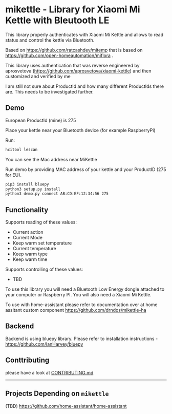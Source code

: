 # mikettle - Library for Xiaomi Mi Kettle with Bleutooth LE


This library properly authenticates with Xiaomi Mi Kettle and allows to read status and control the kettle via Bluetooth.

Based on https://github.com/ratcashdev/mitemp that is based on https://github.com/open-homeautomation/miflora .

This library uses authentication that was reverse engineered by aprosvetova (https://github.com/aprosvetova/xiaomi-kettle) and then customized and verified by me


I am still not sure about ProductId and how many different ProductIds there are. This needs to be investigated further.

## Demo
European ProductId (mine) is 275

Place your kettle near your Bluetooth device (for example RaspberryPi)

Run:
```bash
hcitool lescan
```
You can see the Mac address near MiKettle

Run demo by providing MAC address of your kettle and your ProductID (275 for EU).

```bash
pip3 install bluepy
python3 setup.py install
python3 demo.py connect AB:CD:EF:12:34:56 275
```

## Functionality 
Supports reading of these values:
- Current action
- Current Mode
- Keep warm set temperature
- Current temperature
- Keep warm type
- Keep warm time

Supports controlling of these values:
- TBD

To use this library you will need a Bluetooth Low Energy dongle attached to your computer or Raspberry PI. You will also need a
Xiaomi Mi Kettle. 

To use with home-assistant please refer to documentation over at home assitant custom component https://github.com/drndos/mikettle-ha

## Backend
Backend is using bluepy library. Please refer to installation instructions - https://github.com/IanHarvey/bluepy


## Conttributing
please have a look at [CONTRIBUTING.md](CONTRIBUTING.md)

----

## Projects Depending on `mikettle`

(TBD) https://github.com/home-assistant/home-assistant
